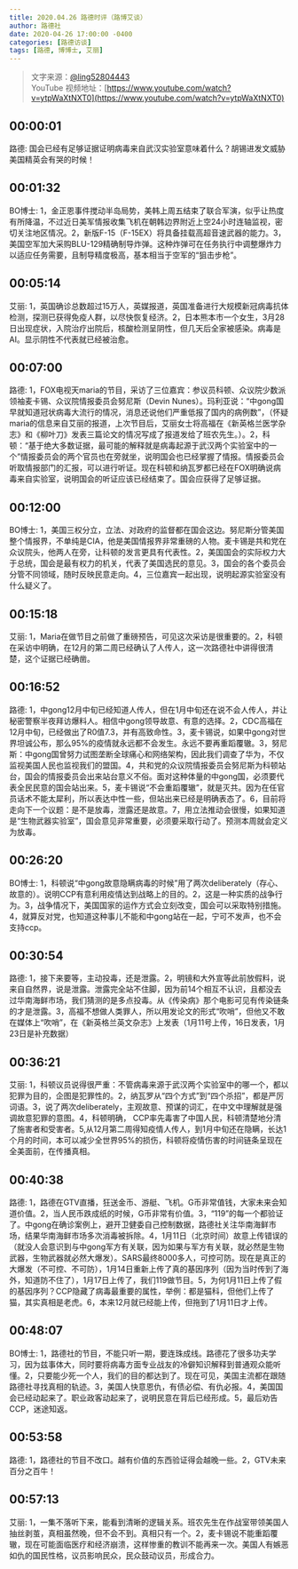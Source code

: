```yaml
---
title: 2020.04.26 路德时评（路博艾谈）
author: 路德社
date: 2020-04-26 17:00:00 -0400
categories: [路德访谈]
tags: [路德, 博博士, 艾丽]
---
```


> 文字来源：[@ling52804443](https://twitter.com/ling52804443)  
> YouTube 视频地址：[https://www.youtube.com/watch?v=ytpWaXtNXT0](https://www.youtube.com/watch?v=ytpWaXtNXT0)

## 00:00:01

路德: 国会已经有足够证据证明病毒来自武汉实验室意味着什么？胡锡进发文威胁美国精英会有哭的时候！

## 00:01:32

BO博士: 1，金正恩事件搅动半岛局势，美韩上周五结束了联合军演，似乎让热度有所降温，不过近日美军情报收集飞机在朝韩边界附近上空24小时连轴监视，密切关注地区情况。2，新版F-15（F-15EX）将具备挂载高超音速武器的能力。3，美国空军加大采购BLU-129精确制导炸弹。这种炸弹可在任务执行中调整爆炸力以适应任务需要，且制导精度极高，基本相当于空军的“狙击步枪”。

## 00:05:14

艾丽: 1，英国确诊总数超过15万人，英媒报道，英国准备进行大规模新冠病毒抗体检测，探测已获得免疫人群，以尽快恢复经济。2，日本熊本市一个女生，3月28日出现症状，入院治疗出院后，核酸检测呈阴性，但几天后全家被感染。病毒是AI。显示阴性不代表就已经被治愈。

## 00:07:00

路德: 1，FOX电视天maria的节目，采访了三位嘉宾：参议员科顿、众议院少数派领袖麦卡锡、众议院情报委员会努尼斯（Devin Nunes）。玛利亚说：“中gong国早就知道冠状病毒大流行的情况，消息还说他们严重低报了国内的病例数”，（怀疑maria的信息来自艾丽的报道，上次节目后，艾丽女士将高福在《新英格兰医学杂志》和《柳叶刀》发表三篇论文的情况写成了报道发给了班农先生。）。2，科顿：“基于绝大多数证据，最可能的解释就是病毒起源于武汉两个实验室中的一个”情报委员会的两个官员也在旁就坐，说明国会也已经掌握了情报。情报委员会听取情报部门的汇报，可以进行听证。现在科顿和纳瓦罗都已经在FOX明确说病毒来自实验室，说明国会的听证应该已经结束了。国会应获得了足够证据。

## 00:12:00

BO博士: 1，美国三权分立，立法、对政府的监督都在国会这边。努尼斯分管美国整个情报界，不单纯是CIA，他是美国情报界非常重磅的人物。麦卡锡是共和党在众议院头，他两人在旁，让科顿的发言更具有代表性。2，美国国会的实际权力大于总统，国会是最有权力的机关，代表了美国选民的意见。3，国会的各个委员会分管不同领域，随时反映民意走向。4，三位嘉宾一起出现，说明起源实验室没有什么疑义了。

## 00:15:18

艾丽: 1，Maria在做节目之前做了重磅预告，可见这次采访是很重要的。2，科顿在采访中明确，在12月的第二周已经确认了人传人，这一次路德社中讲得很清楚，这个证据已经确凿。

## 00:16:52

路德: 1，中gong12月中旬已经知道人传人，但在1月中旬还在说不会人传人，并让秘密警察半夜拜访爆料人。相信中gong领导故意、有意的选择。2，CDC高福在12月中旬，已经做出了R0值7.3，并有高致命性。3，麦卡锡说，如果中gong对世界坦诚公布，那么95%的疫情就永远都不会发生。永远不要再重蹈覆辙。3，努尼斯：中gong国曾努力试图垄断全球痛心和网络架构，因此我们调查了华为，不仅监视美国人民也监视我们的盟国。4，共和党的众议院情报委员会努尼斯为科顿站台，国会的情报委员会出来站台意义不俗。面对这种体量的中gong国，必须要代表全民民意的国会站出来。5，麦卡锡说“不会重蹈覆辙”，就是灭共。因为在任官员话术不能太犀利，所以表达中性一些，但站出来已经是明确表态了。6，目前将走向下一个议题：是不是放毒，泄露还是故意。7，用立法推动会很慢，如果知道是“生物武器实验室”，国会意见非常重要，必须要采取行动了。预测本周就会定义为放毒。

## 00:26:20

BO博士: 1，科顿说“中gong故意隐瞒病毒的时候”用了两次deliberately（存心、故意的）。说明CCP有意利用疫情达到战略上的目的。2，这是一种实质的战争行为。3，战争情况下，美国国家的运作方式会立刻改变，国会可以采取特别措施。4，就算反对党，也知道这种事儿不能和中gong站在一起，宁可不发声，也不会支持ccp。

## 00:30:54

路德: 1，接下来要等，主动投毒，还是泄露。2，明镜和大外宣等此前放假料，说来自自然界，说是泄露。泄露完全站不住脚，因为前14个相互不认识，且都没去过华南海鲜市场，我们猜测的是多点投毒。从《传染病》那个电影可见有传染链条的才是泄露。3，高福不想做人类罪人，所以用发论文的形式“吹哨”，但他又不敢在媒体上“吹哨”，在《新英格兰英文杂志》上发表（1月11号上传，16日发表，1月23日是补充数据）

## 00:36:21

艾丽: 1，科顿议员说得很严重：不管病毒来源于武汉两个实验室中的哪一个，都以犯罪为目的，企图是犯罪性的。2，纳瓦罗从“四个方式”到“四个杀招”，都是严厉词语。3，说了两次deliberately，主观故意、预谋的词汇，在中文中理解就是强调故意犯罪的意图。4，科顿明确， CCP率先毒害了中国人民，科顿清楚地分清了施害者和受害者。5,从12月第二周得知疫情人传人，到1月中旬还在隐瞒，长达1个月的时间，本可以减少全世界95%的损伤，科顿将疫情伤害的时间链条呈现在全美面前，在传播真相。

## 00:40:38

路德: 1，路德在GTV直播，狂送金币、游艇、飞机。G币非常值钱，大家未来会知道价值。2，当人民币跌成纸的时候，G币非常有价值。3，“119”的每一个都验证了。中gong在确诊案例上，避开卫健委自己控制数据，路德社关注华南海鲜市场，结果华南海鲜市场多次消毒被拆除。4，1月11日（北京时间）故意上传错误的（就没人会意识到与中gong军方有关联，因为如果与军方有关联，就必然是生物武器，生物武器就必然大爆发）。SARS最终8000多人，可控可防。现在是真正的大爆发（不可控、不可防），1月14日重新上传了真的基因序列（因为当时传到了海外，知道防不住了），1月17日上传了，我们119做节目。5，为何1月11日上传了假的基因序列？CCP隐藏了病毒最重要的属性，举例：都是猫科，但他们上传了猫，其实真相是老虎。6，本来12月就已经能上传，但拖到了1月11日才上传。

## 00:48:07

BO博士: 1，路德社的节目，不能只听一期，要连珠成线。路德花了很多功夫学习，因为兹事体大，同时要将病毒方面专业战友的冷僻知识解释到普通观众能听懂。2，只要能少死一个人，我们的目的都达到了。现在可见，美国主流都在跟随路德社寻找真相的轨迹。3，美国人快意恩仇，有债必偿、有仇必报。4，美国国会已经动起来了。职业政客动起来了，说明民意在背后已经形成。5，最后劝告CCP，迷途知返。

## 00:53:58

路德: 1，路德社的节目不改口。越有价值的东西验证得会越晚一些。2，GTV未来百分之百牛！

## 00:57:13

艾丽: 1，一集不落听下来，能看到清晰的逻辑关系。班农先生在作战室带领美国人抽丝剥茧，真相虽然晚，但不会不到。真相只有一个。2，麦卡锡说不能重蹈覆辙，现在可能面临医疗和经济崩溃，这样惨重的教训不能再来一次。美国人有嫉恶如仇的国民性格，议员影响民众，民众鼓动议员，形成合力。
